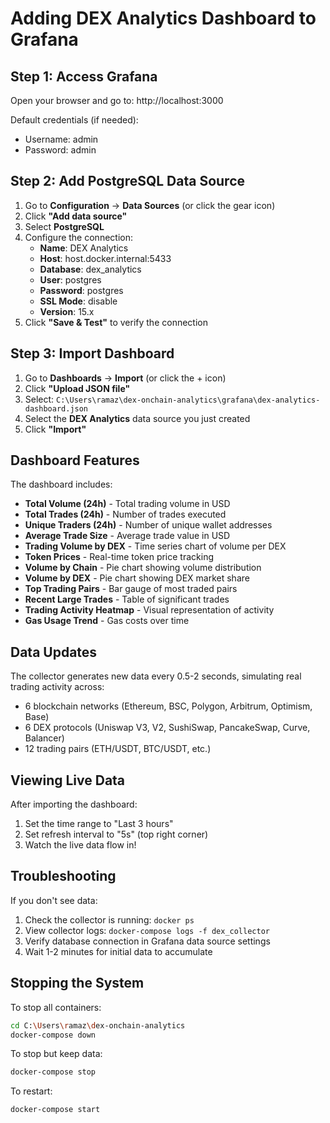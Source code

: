 # Adding DEX Analytics Dashboard to Grafana

## Step 1: Access Grafana
Open your browser and go to: http://localhost:3000

Default credentials (if needed):
- Username: admin
- Password: admin

## Step 2: Add PostgreSQL Data Source

1. Go to **Configuration** → **Data Sources** (or click the gear icon)
2. Click **"Add data source"**
3. Select **PostgreSQL**
4. Configure the connection:
   - **Name**: DEX Analytics
   - **Host**: host.docker.internal:5433
   - **Database**: dex_analytics
   - **User**: postgres
   - **Password**: postgres
   - **SSL Mode**: disable
   - **Version**: 15.x
5. Click **"Save & Test"** to verify the connection

## Step 3: Import Dashboard

1. Go to **Dashboards** → **Import** (or click the + icon)
2. Click **"Upload JSON file"**
3. Select: `C:\Users\ramaz\dex-onchain-analytics\grafana\dex-analytics-dashboard.json`
4. Select the **DEX Analytics** data source you just created
5. Click **"Import"**

## Dashboard Features

The dashboard includes:
- **Total Volume (24h)** - Total trading volume in USD
- **Total Trades (24h)** - Number of trades executed
- **Unique Traders (24h)** - Number of unique wallet addresses
- **Average Trade Size** - Average trade value in USD
- **Trading Volume by DEX** - Time series chart of volume per DEX
- **Token Prices** - Real-time token price tracking
- **Volume by Chain** - Pie chart showing volume distribution
- **Volume by DEX** - Pie chart showing DEX market share
- **Top Trading Pairs** - Bar gauge of most traded pairs
- **Recent Large Trades** - Table of significant trades
- **Trading Activity Heatmap** - Visual representation of activity
- **Gas Usage Trend** - Gas costs over time

## Data Updates

The collector generates new data every 0.5-2 seconds, simulating real trading activity across:
- 6 blockchain networks (Ethereum, BSC, Polygon, Arbitrum, Optimism, Base)
- 6 DEX protocols (Uniswap V3, V2, SushiSwap, PancakeSwap, Curve, Balancer)
- 12 trading pairs (ETH/USDT, BTC/USDT, etc.)

## Viewing Live Data

After importing the dashboard:
1. Set the time range to "Last 3 hours"
2. Set refresh interval to "5s" (top right corner)
3. Watch the live data flow in!

## Troubleshooting

If you don't see data:
1. Check the collector is running: `docker ps`
2. View collector logs: `docker-compose logs -f dex_collector`
3. Verify database connection in Grafana data source settings
4. Wait 1-2 minutes for initial data to accumulate

## Stopping the System

To stop all containers:
```bash
cd C:\Users\ramaz\dex-onchain-analytics
docker-compose down
```

To stop but keep data:
```bash
docker-compose stop
```

To restart:
```bash
docker-compose start
```